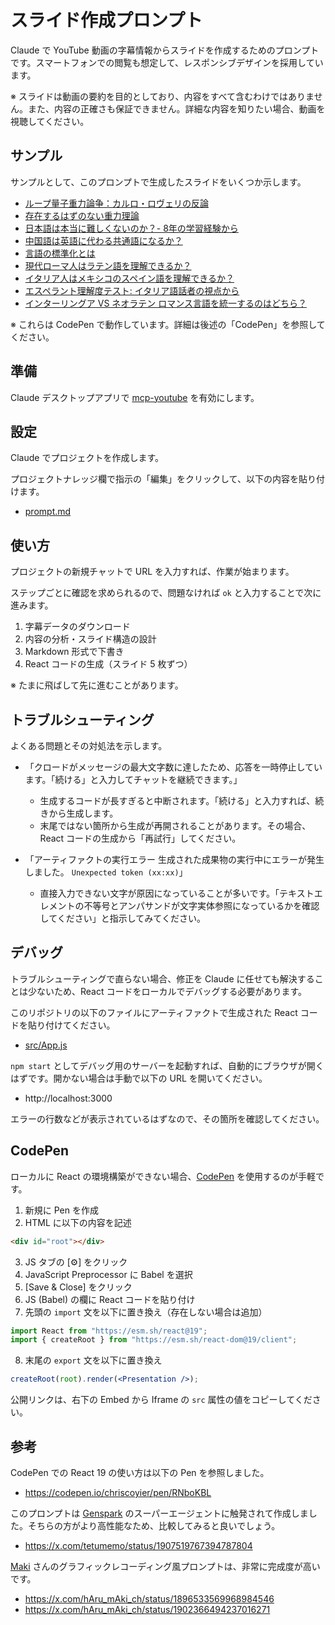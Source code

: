# スライド作成プロンプト

Claude で YouTube 動画の字幕情報からスライドを作成するためのプロンプトです。スマートフォンでの閲覧も想定して、レスポンシブデザインを採用しています。

※ スライドは動画の要約を目的としており、内容をすべて含むわけではありません。また、内容の正確さも保証できません。詳細な内容を知りたい場合、動画を視聴してください。

## サンプル

サンプルとして、このプロンプトで生成したスライドをいくつか示します。

- [ループ量子重力論争：カルロ・ロヴェリの反論](https://codepen.io/7shi/embed/LEYooBK?default-tab=result)
- [存在するはずのない重力理論](https://codepen.io/7shi/embed/QwWRPvL?default-tab=result)
- [日本語は本当に難しくないのか？- 8年の学習経験から](https://codepen.io/7shi/embed/EaxzzGr?default-tab=result)
- [中国語は英語に代わる共通語になるか？](https://codepen.io/7shi/embed/XJWwLbQ?default-tab=result)
- [言語の標準化とは](https://codepen.io/7shi/embed/ByaegbO?default-tab=result)
- [現代ローマ人はラテン語を理解できるか？](https://codepen.io/7shi/embed/xbxNNeN?default-tab=result)
- [イタリア人はメキシコのスペイン語を理解できるか？](https://codepen.io/7shi/embed/YPzboQN?default-tab=result)
- [エスペラント理解度テスト: イタリア語話者の視点から](https://codepen.io/7shi/embed/zxYQgoo?default-tab=result)
- [インターリングア VS ネオラテン ロマンス言語を統一するのはどちら？](https://codepen.io/7shi/embed/ZYEdYQb?default-tab=result)

※ これらは CodePen で動作しています。詳細は後述の「CodePen」を参照してください。

## 準備

Claude デスクトップアプリで [mcp-youtube](https://github.com/anaisbetts/mcp-youtube) を有効にします。

## 設定

Claude でプロジェクトを作成します。

プロジェクトナレッジ欄で指示の「編集」をクリックして、以下の内容を貼り付けます。

- [prompt.md](prompt.md)

## 使い方

プロジェクトの新規チャットで URL を入力すれば、作業が始まります。

ステップごとに確認を求められるので、問題なければ `ok` と入力することで次に進みます。

1. 字幕データのダウンロード
2. 内容の分析・スライド構造の設計
3. Markdown 形式で下書き
4. React コードの生成（スライド 5 枚ずつ）

※ たまに飛ばして先に進むことがあります。

## トラブルシューティング

よくある問題とその対処法を示します。

- 「クロードがメッセージの最大文字数に達したため、応答を一時停止しています。「続ける」と入力してチャットを継続できます。」
  - 生成するコードが長すぎると中断されます。「続ける」と入力すれば、続きから生成します。
  - 末尾ではない箇所から生成が再開されることがあります。その場合、React コードの生成から「再試行」してください。

- 「アーティファクトの実行エラー 生成された成果物の実行中にエラーが発生しました。 `Unexpected token (xx:xx)`」
  - 直接入力できない文字が原因になっていることが多いです。「テキストエレメントの不等号とアンパサンドが文字実体参照になっているかを確認してください」と指示してみてください。

## デバッグ

トラブルシューティングで直らない場合、修正を Claude に任せても解決することは少ないため、React コードをローカルでデバッグする必要があります。

このリポジトリの以下のファイルにアーティファクトで生成された React コードを貼り付けてください。

- [src/App.js](src/App.js)

`npm start` としてデバッグ用のサーバーを起動すれば、自動的にブラウザが開くはずです。開かない場合は手動で以下の URL を開いてください。

- http://localhost:3000

エラーの行数などが表示されているはずなので、その箇所を確認してください。

## CodePen

ローカルに React の環境構築ができない場合、[CodePen](https://codepen.io/) を使用するのが手軽です。

1. 新規に Pen を作成
2. HTML に以下の内容を記述
```html
<div id="root"></div>
```
3. JS タブの [⚙] をクリック
4. JavaScript Preprocessor に Babel を選択
5. [Save & Close] をクリック
6. JS (Babel) の欄に React コードを貼り付け
7. 先頭の `import` 文を以下に置き換え（存在しない場合は追加）
```jsx
import React from "https://esm.sh/react@19";
import { createRoot } from "https://esm.sh/react-dom@19/client";
```
8. 末尾の `export` 文を以下に置き換え
```jsx
createRoot(root).render(<Presentation />);
```

公開リンクは、右下の Embed から Iframe の `src` 属性の値をコピーしてください。

## 参考

CodePen での React 19 の使い方は以下の Pen を参照しました。

- https://codepen.io/chriscoyier/pen/RNboKBL

このプロンプトは [Genspark](https://www.genspark.ai/) のスーパーエージェントに触発されて作成しました。そちらの方がより高性能なため、比較してみると良いでしょう。

- https://x.com/tetumemo/status/1907519767394787804

[Maki](https://github.com/Sunwood-ai-labs) さんのグラフィックレコーディング風プロンプトは、非常に完成度が高いです。

- https://x.com/hAru_mAki_ch/status/1896533569968984546
- https://x.com/hAru_mAki_ch/status/1902366494237016271
